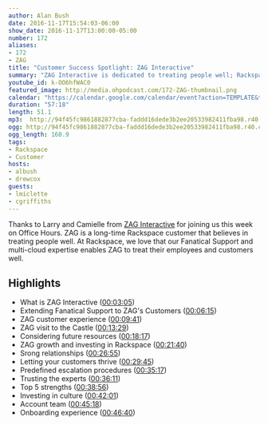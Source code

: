 ```yaml
---
author: Alan Bush
date: 2016-11-17T15:54:03-06:00
show_date: 2016-11-17T13:00:00-05:00
number: 172
aliases:
- 172
- ZAG
title: "Customer Success Spotlight: ZAG Interactive"
summary: "ZAG Interactive is dedicated to treating people well​; Rackspace helps them do it."
youtube_id: k-OO6hfWAC0
featured_image: http://media.ohpodcast.com/172-ZAG-thumbnail.png
calendar: "https://calendar.google.com/calendar/event?action=TEMPLATE&tmeid=Y2ZsaGVvMnY4Z2E1bmxxbWFnOHMzaTg4MGsgZmxwOXFtZW9mYWYwNTM4anU1Y21sb3Vic29AZw&tmsrc=flp9qmeofaf0538ju5cmloubso%40group.calendar.google.com"
duration: "57:18"
length: 51.1
mp3:  http://94f45fc9861882877cba-faddd16dede3b2ee20533982411fba98.r40.cf1.rackcdn.com/Customer%20Success%20Spotlight%20ZAG%20Interactive.mp3
ogg: http://94f45fc9861882877cba-faddd16dede3b2ee20533982411fba98.r40.cf1.rackcdn.com/Customer%20Success%20Spotlight%20ZAG%20Interactive.ogg
ogg_length: 160.9
tags:
- Rackspace
- Customer
hosts:
- albush
- drewcox
guests:
- lmiclette
- cgriffiths
---
```


<!--more-->

Thanks to Larry and Camielle from [ZAG Interactive](http://www.zaginteractive.com/) for joining us this week on Office Hours. ZAG is a long-time Rackspace customer that believes in treating people well. At Rackspace, we love that our Fanatical Support and multi-cloud expertise enables ZAG to treat their employees and customers well. 

## Highlights

- What is ZAG Interactive ([00:03:05](https://youtu.be/OO6hfWAC0?t=00h03m05s))
- Extending Fanatical Support to ZAG's Customers ([00:06:15](https://youtu.be/OO6hfWAC0?t=00h06m15s))
- ZAG customer experience ([00:09:41](https://youtu.be/OO6hfWAC0?t=00h09m41s))
- ZAG visit to the Castle ([00:13:29](https://youtu.be/OO6hfWAC0?t=00h13m29s))
- Considering future resources ([00:18:17](https://youtu.be/OO6hfWAC0?t=00h18m17s))
- ZAG growth and investing in Rackspace ([00:21:40](https://youtu.be/OO6hfWAC0?t=00h21m40s))
- Srong relationships ([00:26:55](https://youtu.be/OO6hfWAC0?t=00h26m55s))
- Letting your customers thrive ([00:29:45](https://youtu.be/OO6hfWAC0?t=00h29m45s))
- Predefined escalation procedures ([00:35:17](https://youtu.be/OO6hfWAC0?t=00h35m17s))
- Trusting the experts ([00:36:11](https://youtu.be/OO6hfWAC0?t=00h36m11s))
- Top 5 strengths ([00:38:56](https://youtu.be/OO6hfWAC0?t=00h38m56s))
- Investing in culture ([00:42:01](https://youtu.be/OO6hfWAC0?t=00h42m01s))
- Account team ([00:45:18](https://youtu.be/OO6hfWAC0?t=00h45m18s))
- Onboarding experience ([00:46:40](https://youtu.be/OO6hfWAC0?t=00h46m40s))
